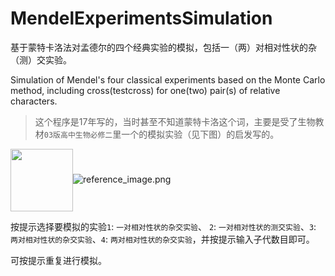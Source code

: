 # MendelExperimentsSimulation
基于蒙特卡洛法对孟德尔的四个经典实验的模拟，包括一（两）对相对性状的杂（测）交实验。

Simulation of Mendel's four classical experiments based on the Monte Carlo method, including cross(testcross) for one(two) pair(s) of relative characters.

> 这个程序是17年写的，当时甚至不知道蒙特卡洛这个词，主要是受了生物教材`03版高中生物必修二`里一个的模拟实验（见下图）的启发写的。

<img src="http:..." width = "100" height = "100" div align=center />![reference_image.png](https://github.com/IceBrecker/MendelExperimentsSimulation/blob/main/reference_image.png "参考的模拟实验示意图")

按提示选择要模拟的实验`1`: `一对相对性状的杂交实验`、 `2`: `一对相对性状的测交实验`、`3`: `两对相对性状的杂交实验`、`4`: `两对相对性状的杂交实验`，并按提示输入子代数目即可。

可按提示重复进行模拟。
